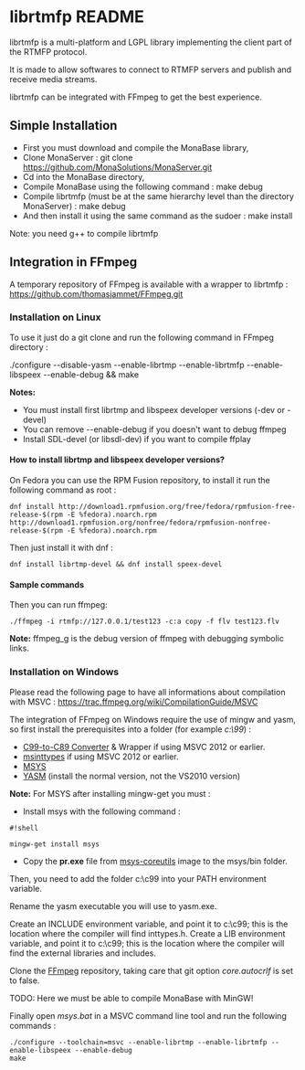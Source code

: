 # librtmfp README


librtmfp is a multi-platform and LGPL library implementing the client part of the RTMFP protocol. 

It is made to allow softwares to connect to RTMFP servers and publish and receive media streams.

librtmfp can be integrated with FFmpeg to get the best experience.

## Simple Installation

- First you must download and compile the MonaBase library,
- Clone MonaServer :
  git clone https://github.com/MonaSolutions/MonaServer.git
- Cd into the MonaBase directory,
- Compile MonaBase using the following command :
  make debug
- Compile librtmfp (must be at the same hierarchy level than the directory MonaServer) :
  make debug
- And then install it using the same command as the sudoer :
  make install

Note: you need g++ to compile librtmfp

## Integration in FFmpeg

A temporary repository of FFmpeg is available with a wrapper to librtmfp : https://github.com/thomasjammet/FFmpeg.git

### Installation on Linux

To use it just do a git clone and run the following command in FFmpeg directory :

./configure --disable-yasm --enable-librtmp --enable-librtmfp --enable-libspeex --enable-debug && make

**Notes:**

- You must install first librtmp and libspeex developer versions (-dev or -devel)
- You can remove --enable-debug if you doesn't want to debug ffmpeg
- Install SDL-devel (or libsdl-dev) if you want to compile ffplay

#### How to install librtmp and libspeex developer versions?

On Fedora you can use the RPM Fusion repository, to install it run the following command as root :

    dnf install http://download1.rpmfusion.org/free/fedora/rpmfusion-free-release-$(rpm -E %fedora).noarch.rpm http://download1.rpmfusion.org/nonfree/fedora/rpmfusion-nonfree-release-$(rpm -E %fedora).noarch.rpm

Then just install it with dnf :

    dnf install librtmp-devel && dnf install speex-devel
 
#### Sample commands
 
Then you can run ffmpeg:

    ./ffmpeg -i rtmfp://127.0.0.1/test123 -c:a copy -f flv test123.flv

**Note:** ffmpeg_g is the debug version of ffmpeg with debugging symbolic links.

### Installation on Windows

Please read the following page to have all informations about compilation with MSVC : https://trac.ffmpeg.org/wiki/CompilationGuide/MSVC

The integration of FFmpeg on Windows require the use of mingw and yasm, so first install the prerequisites into a folder (for example *c:\99*) :

- ​[C99-to-C89 Converter](https://github.com/libav/c99-to-c89/) & Wrapper if using MSVC 2012 or earlier.
- [msinttypes](http://code.google.com/p/msinttypes/) if using MSVC 2012 or earlier.
- ​[MSYS](http://www.mingw.org/)
- ​[YASM](http://yasm.tortall.net/) (install the normal version, not the VS2010 version)

**Note:** For MSYS after installing mingw-get you must :

- Install msys with the following command :
 

```
#!shell

mingw-get install msys
```


- Copy the **pr.exe** file from [msys-coreutils](http://sourceforge.net/projects/mingw/files/MSYS/Base/msys-core/_obsolete/coreutils-5.97-MSYS-1.0.11-2/coreutils-5.97-MSYS-1.0.11-snapshot.tar.bz2/download) image to the msys/bin folder.
 
Then, you need to add the folder c:\c99 into your PATH environment variable.

Rename the yasm executable you will use to yasm.exe.

Create an INCLUDE environment variable, and point it to c:\c99; this is the location where the compiler will find inttypes.h.
Create a LIB environment variable, and point it to c:\c99; this is the location where the compiler will find the external libraries and includes.

Clone the [FFmpeg](https://github.com/thomasjammet/FFmpeg.git) repository, taking care that git option *core.autocrlf* is set to false.

TODO: Here we must be able to compile MonaBase with MinGW!

Finally open *msys.bat* in a MSVC command line tool and run the following commands :

    ./configure --toolchain=msvc --enable-librtmp --enable-librtmfp --enable-libspeex --enable-debug
	make
